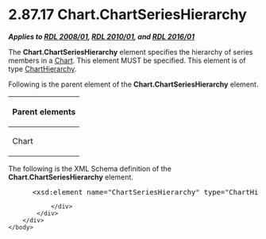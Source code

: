 <html dir="LTR" xmlns:mshelp="http://msdn.microsoft.com/mshelp" xmlns:ddue="http://ddue.schemas.microsoft.com/authoring/2003/5" xmlns:xlink="http://www.w3.org/1999/xlink" xmlns:tool="http://www.microsoft.com/tooltip">
    <head>
        <meta http-equiv="Content-Type" content="text/html; CHARSET=utf-8"></meta>
        <meta name="save" content="history"></meta>
        <title>2.87.17 Chart.ChartSeriesHierarchy</title>
        <xml>
            <mshelp:toctitle title="2.87.17 Chart.ChartSeriesHierarchy"></mshelp:toctitle>
            <mshelp:rltitle title="[MS-RDL]: Chart.ChartSeriesHierarchy"></mshelp:rltitle>
            <mshelp:keyword index="A" term="c428a933-47cf-43b3-a562-71ac84b5720f"></mshelp:keyword>
            <mshelp:attr name="DCSext.ContentType" value="open specification"></mshelp:attr>
            <mshelp:attr name="AssetID" value="c428a933-47cf-43b3-a562-71ac84b5720f"></mshelp:attr>
            <mshelp:attr name="TopicType" value="kbRef"></mshelp:attr>
            <mshelp:attr name="DCSext.Title" value="[MS-RDL]: Chart.ChartSeriesHierarchy" />
        </xml>
    </head>
    <body>
        <div id="header">
            <h1 class="heading">2.87.17 Chart.ChartSeriesHierarchy</h1>
        </div>
        <div id="mainSection">
            <div id="mainBody">
                <div id="allHistory" class="saveHistory"></div>
                <div id="sectionSection0" class="section" name="collapseableSection">
                    

<p><b><i>Applies to </i></b><a href="1e855f94-4617-47e4-b89e-0856c6cb420f.md"><b><i>RDL 2008/01</i></b></a><b><i>,
</i></b><a href="3428e690-a348-4ec7-8a6a-8efb42d2cdee.md"><b><i>RDL 2010/01</i></b></a><b><i>,
and </i></b><a href="52ce3983-2bfc-4e72-9359-42aaf5fe4509.md"><b><i>RDL 2016/01</i></b></a></p>

<p>The <b>Chart.ChartSeriesHierarchy</b> element specifies the
hierarchy of series members in a <a href="b0ab5524-7eb2-47a7-a4d3-230f5c8c5526.md">Chart</a>. This element MUST
be specified. This element is of type <a href="03ed70f6-1c3d-4563-b788-6b4816f819e7.md">ChartHierarchy</a>. </p>

<p>Following is the parent element of the <b>Chart.ChartSeriesHierarchy</b>
element.</p>

<table>
 <thead>
  <tr>
   <th>
   <p>Parent elements</p>
   </th>
  </tr>
 </thead>
 <tr>
  <td>
  <p>Chart</p>
  </td>
 </tr>
</table>

<p>The following is the XML Schema definition of the <b>Chart.ChartSeriesHierarchy</b>
element.</p>

<dl>
<dd>
<div><pre> &lt;xsd:element name=&quot;ChartSeriesHierarchy&quot; type=&quot;ChartHierarchyType&quot; /&gt;
</pre></div>
</dd></dl>


                </div>
            </div>
        </div>
    </body>
</html>